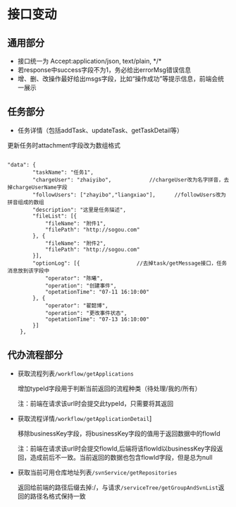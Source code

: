 接口变动
===============
通用部分
---------------
* 接口统一为 Accept:application/json, text/plain, \*/*
* 若response中success字段不为1，务必给出errorMsg错误信息
* 增、删、改操作最好给出msgs字段，比如“操作成功”等提示信息，前端会统一展示

任务部分
---------------
* 任务详情（包括addTask、updateTask、getTaskDetail等）
	
更新任务时attachment字段改为数组格式

<pre><code>
"data": {
        "taskName": "任务1",
        "chargeUser": "zhaiyibo",		     //chargeUser改为名字拼音，去掉chargeUserName字段
        "followUsers": ["zhayibo","liangxiao"],      //followUsers改为拼音组成的数组
        "description": "这里是任务描述",
        "fileList": [{
            "fileName": "附件1",
            "filePath": "http://sogou.com"
        }, {
            "fileName": "附件2",
            "filePath": "http://sogou.com"
        }],
        "optionLog": [{			  	     //去掉task/getMessage接口，任务消息放到该字段中
            "operator": "陈曦",
            "operation": "创建事件",
            "opetationTime": "07-11 16:10:00"
        }, {
            "operator": "翟懿博",
            "operation": "更改事件状态",
            "opetationTime": "07-13 16:10:00"
        }]
    },
</code></pre>


代办流程部分
---------------
* 获取流程列表`/workflow/getApplications`

  增加typeId字段用于判断当前返回的流程种类（待处理/我的/所有）
  
  注：前端在请求该url时会提交此typeId，只需要将其返回

* 获取流程详情`/workflow/getApplicationDetail`]

  移除businessKey字段，将businessKey字段的值用于返回数据中的flowId
  
  注：前端在请求该url时会提交flowId,后端将该flowId以businessKey字段返回，造成前后不一致。当前返回的数据也包含flowId字段，但是总为null
  
* 获取当前可用仓库地址列表`/svnService/getRepositories`

  返回给前端的路径后缀去掉:/，与请求`/serviceTree/getGroupAndSvnList`返回的路径名格式保持一致

